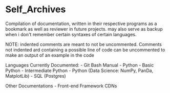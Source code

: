# Self_Archives
Compilation of documentation, written in their respective programs as a bookmark as well as reviewer in future projects.
may also serve as backup when i don't remember certain syntaxes of certain languages.

NOTE: indented comments are meant to not be uncommented. Comments not indented ard containing a possible line of code can be 
uncommented to make an output of an example in the code

Languages Currently Documented:
    - Git Bash Manual
    - Python
        - Basic Python
        - Intermediate Python
        - Python (Data Science: NumPy, PanDa, MatplotLib)
    - SQL (Postgres)

Other Documentations
    - Front-end Framework CDNs